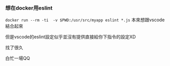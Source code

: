### 想在docker用eslint

`docker run --rm -ti  -v $PWD:/usr/src/myapp eslint *.js`
本來想跟vscode結合起來

但是vscode的eslint設定似乎並沒有提供直接給你下指令的設定XD

找了很久

白忙一場QQ

